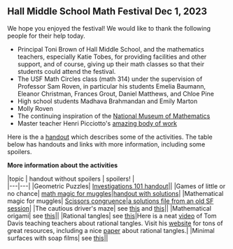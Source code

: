 <h2> Hall Middle School Math Festival Dec 1, 2023</h2>

We hope you enjoyed the festival! We would like to thank the following people for their help today.
- Principal Toni Brown of Hall Middle School, and the mathematics teachers, especially Katie Tobes, for providing facilities and other support, and of course, giving up their math classes so that their students could attend the festival.
- The USF Math Circles class (math 314) under the supervision of Professor Sam Roven, in particular his students Emelia Baumann, Eleanor Christman, Frances Grout, Daniel Matthews, and Chloe Pine
- High school students Madhava Brahmandan and Emily Marton
- Molly Roven
- The continuing inspiration of the [National Museum of Mathematics](https://www.momath.org) 
- Master teacher Henri Picciotto's [amazing body of work](https://www.mathed.page/index.html)

Here is the a [handout](HallMSMathFestival/HallMS231201Festival.pdf) which describes some of the activities. The table below has handouts and links with more information, including some spoilers.

**More information about the activities**

|topic   | handout without spoilers   | spoilers!  |   
|---|---|
|Geometric Puzzles| [Investigations 101 handout](MitM/sequences.pdf)||
|Games of little or no chance| [math magic for muggles](MitM/mathmagic.pdf)|[handout with solutions](MitM/mathmagicSol.pdf)|
|Mathematical magic for muggles| [Scissors congruence](MitM/dissections.pdf)|[a solutions file from an old SF session](MitM/scissorsSolA.pdf)|
|The cautious driver's maze| see [this]( https://globalmathproject.org/) and [this](https://gdaymath.com/courses/)||
|Mathematical origami| see [this](https://navajomath.math.ksu.edu/wp-content/uploads/2021/05/intersection-math_combined-sm.pdf)||
|Rational tangles| see [this](https://navajomath.math.ksu.edu/wp-content/uploads/2021/05/intersection-math_combined-sm.pdf)|Here is a neat [video](https://www.youtube.com/watch?v=iE38AXV_dHc&t=1793s) of Tom Davis teaching teachers about rational tangles. Visit his [website](http://www.geometer.org) for tons of great resources, including a nice [paper](http://www.geometer.org/mathcircles/tangle.pdf) about rational tangles.|
|Minimal surfaces with soap films| see [this](https://navajomath.math.ksu.edu/wp-content/uploads/2021/05/intersection-math_combined-sm.pdf)||
